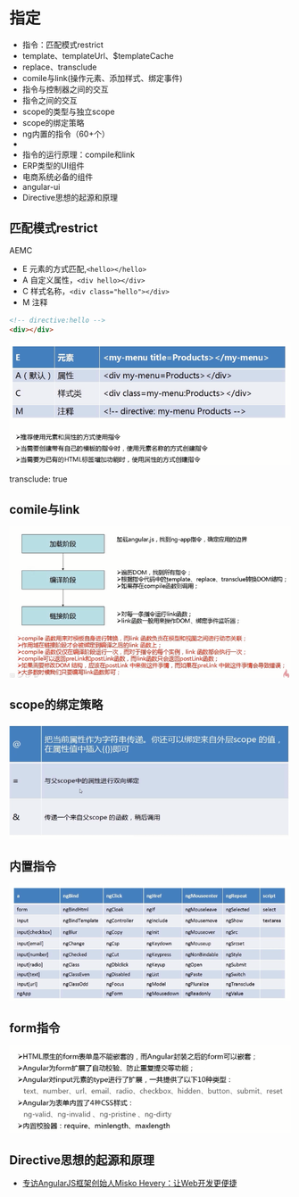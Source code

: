 # 指定


- 指令：匹配模式restrict
- template、templateUrl、$templateCache
- replace、transclude
- comile与link(操作元素、添加样式、绑定事件)
- 指令与控制器之间的交互
- 指令之间的交互
- scope的类型与独立scope
- scope的绑定策略
- ng内置的指令（60+个）
- 
- 指令的运行原理：compile和link
- ERP类型的UI组件
- 电商系统必备的组件
- angular-ui
- Directive思想的起源和原理


## 匹配模式restrict

AEMC

- E 元素的方式匹配,`<hello></hello>`
- A 自定义属性，`<div hello></div>`
- C 样式名称，`<div class="hello"></div>`
- M 注释

```html
<!-- directive:hello -->
<div></div>
```

![zhiling.png](./img/zhiling.png)


transclude: true


## comile与link

![link.png](./img/link.png)


## scope的绑定策略

![scope_bind.png](./img/scope_bind.png)


## 内置指令

![ng-zhiling.png](./img/ng-zhiling.png)


## form指令

![ng_from.png](./img/ng_from.png)


## Directive思想的起源和原理


- [专访AngularJS框架创始人Misko Hevery：让Web开发更便捷](https://www.csdn.net/article/2013-10-08/2817118-AngularJS-Framework-Google)




